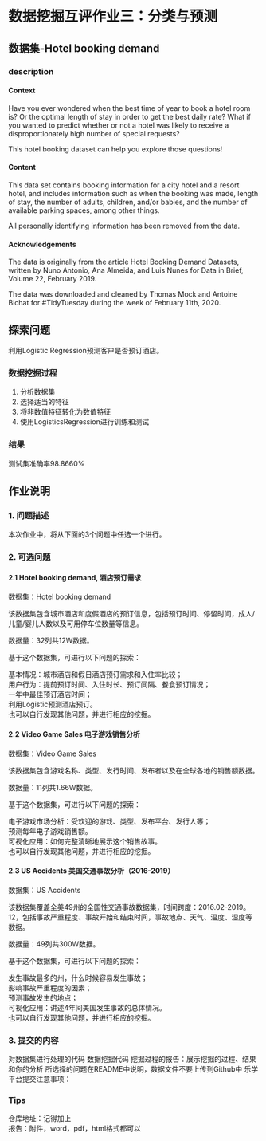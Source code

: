 # 数据挖掘互评作业三：分类与预测
## 数据集-Hotel booking demand
### description
#### Context
Have you ever wondered when the best time of year to book a hotel room is? Or the optimal length of stay in order to get the best daily rate? What if you wanted to predict whether or not a hotel was likely to receive a disproportionately high number of special requests?

This hotel booking dataset can help you explore those questions!

#### Content
This data set contains booking information for a city hotel and a resort hotel, and includes information such as when the booking was made, length of stay, the number of adults, children, and/or babies, and the number of available parking spaces, among other things.

All personally identifying information has been removed from the data.

#### Acknowledgements
The data is originally from the article Hotel Booking Demand Datasets, written by Nuno Antonio, Ana Almeida, and Luis Nunes for Data in Brief, Volume 22, February 2019.

The data was downloaded and cleaned by Thomas Mock and Antoine Bichat for #TidyTuesday during the week of February 11th, 2020.

## 探索问题
利用Logistic Regression预测客户是否预订酒店。
### 数据挖掘过程
1. 分析数据集
2. 选择适当的特征
3. 将非数值特征转化为数值特征
4. 使用LogisticsRegression进行训练和测试
### 结果
测试集准确率98.8660%

## 作业说明 
### 1. 问题描述
本次作业中，将从下面的3个问题中任选一个进行。

### 2. 可选问题
#### 2.1 Hotel booking demand, 酒店预订需求
数据集：Hotel booking demand

该数据集包含城市酒店和度假酒店的预订信息，包括预订时间、停留时间，成人/儿童/婴儿人数以及可用停车位数量等信息。

数据量：32列共12W数据。

基于这个数据集，可进行以下问题的探索：

基本情况：城市酒店和假日酒店预订需求和入住率比较；  
用户行为：提前预订时间、入住时长、预订间隔、餐食预订情况；  
一年中最佳预订酒店时间；  
利用Logistic预测酒店预订。  
也可以自行发现其他问题，并进行相应的挖掘。  

#### 2.2 Video Game Sales 电子游戏销售分析
数据集：Video Game Sales

该数据集包含游戏名称、类型、发行时间、发布者以及在全球各地的销售额数据。

数据量：11列共1.66W数据。

基于这个数据集，可进行以下问题的探索：

电子游戏市场分析：受欢迎的游戏、类型、发布平台、发行人等；  
预测每年电子游戏销售额。  
可视化应用：如何完整清晰地展示这个销售故事。  
也可以自行发现其他问题，并进行相应的挖掘。  

#### 2.3 US Accidents 美国交通事故分析（2016-2019）
数据集：US Accidents

该数据集覆盖全美49州的全国性交通事故数据集，时间跨度：2016.02-2019。12，包括事故严重程度、事故开始和结束时间，事故地点、天气、温度、湿度等数据。

数据量：49列共300W数据。

基于这个数据集，可进行以下问题的探索：

发生事故最多的州，什么时候容易发生事故；  
影响事故严重程度的因素；  
预测事故发生的地点；  
可视化应用：讲述4年间美国发生事故的总体情况。  
也可以自行发现其他问题，并进行相应的挖掘。  

### 3. 提交的内容
对数据集进行处理的代码
数据挖掘代码
挖掘过程的报告：展示挖掘的过程、结果和你的分析
所选择的问题在README中说明，数据文件不要上传到Github中
乐学平台提交注意事项：
### Tips
仓库地址：记得加上  
报告：附件，word，pdf，html格式都可以

